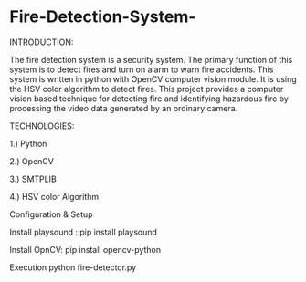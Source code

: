 # Fire-Detection-System-
INTRODUCTION:

The fire detection system is a security system. The primary function of this system is to detect fires and turn on alarm to warn fire accidents. This system is written in python with OpenCV computer vision module. It is using the HSV color algorithm to detect fires.
This project provides a computer vision based technique for detecting fire and identifying hazardous fire by processing the video data generated by an ordinary camera.



TECHNOLOGIES:

1.) Python

2.) OpenCV

3.) SMTPLIB

4.) HSV color Algorithm



Configuration & Setup

Install playsound :  pip install playsound

Install OpnCV: pip install opencv-python



Execution
  python fire-detector.py
